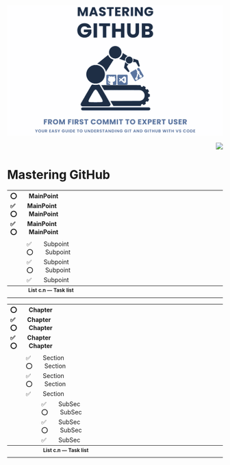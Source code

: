 <!-- PAL LOGO AND WEB ID START-->
<img width="896px" src="/website/00-comres/11-resources/02-images/readme-logo.png" alt="PAL Logo showing Wiki Documentation heading">
<p align="right"><img height="18px" src="https://img.shields.io/badge/Web_ID-SCOPE.md--eek-blue.svg"></p>
<!-- PAL LOGO AND WEB ID END-->

# Mastering GitHub 

<table name="l-cc-nn" align="center"><!-- TASK LIST START🔽🔽(BLANK LINE ABOVE) ⭕✅-->
<!-- MAIN LIST -->     <tr><th colspan="2" align="left">
⭕&emsp;&emsp;<!-- TEXT -->MainPoint<br>
✅&emsp;&emsp;<!-- TEXT -->MainPoint<br>
⭕&emsp;&emsp;<!-- TEXT -->MainPoint<br>
✅&emsp;&emsp;<!-- TEXT -->MainPoint<br>
⭕&emsp;&emsp;<!-- TEXT -->MainPoint<br>
<!-- END OF MAIN -->   </th></tr>
<!-- SUBLIST -->       <tr><td></td><td>
  ✅&emsp;&emsp;<!-- TEXT -->Subpoint<br>
  ⭕&emsp;&emsp;<!-- TEXT -->Subpoint<br>
  ✅&emsp;&emsp;<!-- TEXT -->Subpoint<br>
  ⭕&emsp;&emsp;<!-- TEXT -->Subpoint<br>
  ✅&emsp;&emsp;<!-- TEXT -->Subpoint<br>
<!-- END OF SUBLIST --></td></tr>
<!-- CAPTION -->          <tr><th width="52"></th><!-- SPACER -->
<!-- LIST WIDTH -->         <th align="left" width="900"><sup>&#8202;
<!-- CAPTION TEXT -->List c.n &mdash; Task list
                       </sup></th></tr>
</table>                             <!-- TASK LIST END  🔼🔼(BLANK LINE BELOW) -->

<table name="l-cc-nn" align="center"><!-- TASK LIST START🔽🔽(BLANK LINE ABOVE) ⭕✅-->
<!-- Chapter -->     <tr><th colspan="3" align="left">
⭕&emsp;&emsp;<!-- TEXT -->Chapter<br>
✅&emsp;&emsp;<!-- TEXT -->Chapter<br>
⭕&emsp;&emsp;<!-- TEXT -->Chapter<br>
✅&emsp;&emsp;<!-- TEXT -->Chapter<br>
⭕&emsp;&emsp;<!-- TEXT -->Chapter<br>
<!-- END OF Chapter -->   </th></tr>
<!-- Section -->       <tr><td></td><td colspan="2" align="left">
  ✅&emsp;&emsp;<!-- TEXT -->Section<br>
  ⭕&emsp;&emsp;<!-- TEXT -->Section<br>
  ✅&emsp;&emsp;<!-- TEXT -->Section<br>
  ⭕&emsp;&emsp;<!-- TEXT -->Section<br>
  ✅&emsp;&emsp;<!-- TEXT -->Section<br>
<!-- END OF Section --></td></tr>
<!-- Section -->       <tr><td></td><td></td><td align="left">
  ✅&emsp;&emsp;<!-- TEXT -->SubSec<br>
  ⭕&emsp;&emsp;<!-- TEXT -->SubSec<br>
  ✅&emsp;&emsp;<!-- TEXT -->SubSec<br>
  ⭕&emsp;&emsp;<!-- TEXT -->SubSec<br>
  ✅&emsp;&emsp;<!-- TEXT -->SubSec<br>
<!-- END OF Section --></td></tr>
<!-- CAPTION -->          <tr><th width="52"></th><th width="52"></th><!-- SPACER -->
<!-- LIST WIDTH -->         <th align="left" width="900"><sup>&#8202;
<!-- CAPTION TEXT -->List c.n &mdash; Task list
                       </sup></th></tr>
</table>                             <!-- TASK LIST END  🔼🔼(BLANK LINE BELOW) -->


<br><br>